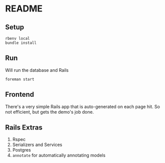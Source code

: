 # README

## Setup
```
rbenv local
bundle install
```

## Run

Will run the database and Rails
```
foreman start
```

## Frontend

There's a very simple Rails app that is auto-generated on each page hit. So not efficient, but gets the demo's job done.

## Rails Extras
1. Rspec
2. Serializers and Services 
3. Postgres
4. `annotate` for automatically annotating models